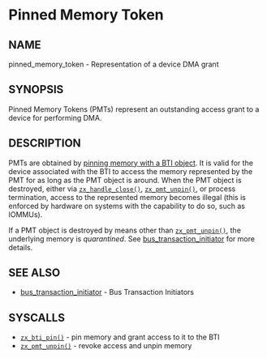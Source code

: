 # Pinned Memory Token

## NAME

pinned_memory_token - Representation of a device DMA grant

## SYNOPSIS

Pinned Memory Tokens (PMTs) represent an outstanding access grant to a device
for performing DMA.

## DESCRIPTION

PMTs are obtained by [pinning memory with a BTI object](/reference/syscalls/bti_pin.md).
It is valid for the device associated with the BTI to access the memory represented
by the PMT for as long as the PMT object is around.  When the PMT object is
destroyed, either via [`zx_handle_close()`], [`zx_pmt_unpin()`], or process
termination, access to the represented memory becomes illegal (this is
enforced by hardware on systems with the capability to do so, such as IOMMUs).

If a PMT object is destroyed by means other than [`zx_pmt_unpin()`], the
underlying memory is *quarantined*.  See
[bus_transaction_initiator](bus_transaction_initiator.md) for more details.

## SEE ALSO

 - [bus_transaction_initiator](bus_transaction_initiator.md) - Bus Transaction Initiators

## SYSCALLS

 - [`zx_bti_pin()`] - pin memory and grant access to it to the BTI
 - [`zx_pmt_unpin()`] - revoke access and unpin memory

[`zx_bti_pin()`]: /reference/syscalls/bti_pin.md
[`zx_handle_close()`]: /reference/syscalls/handle_close.md
[`zx_pmt_unpin()`]: /reference/syscalls/pmt_unpin.md
